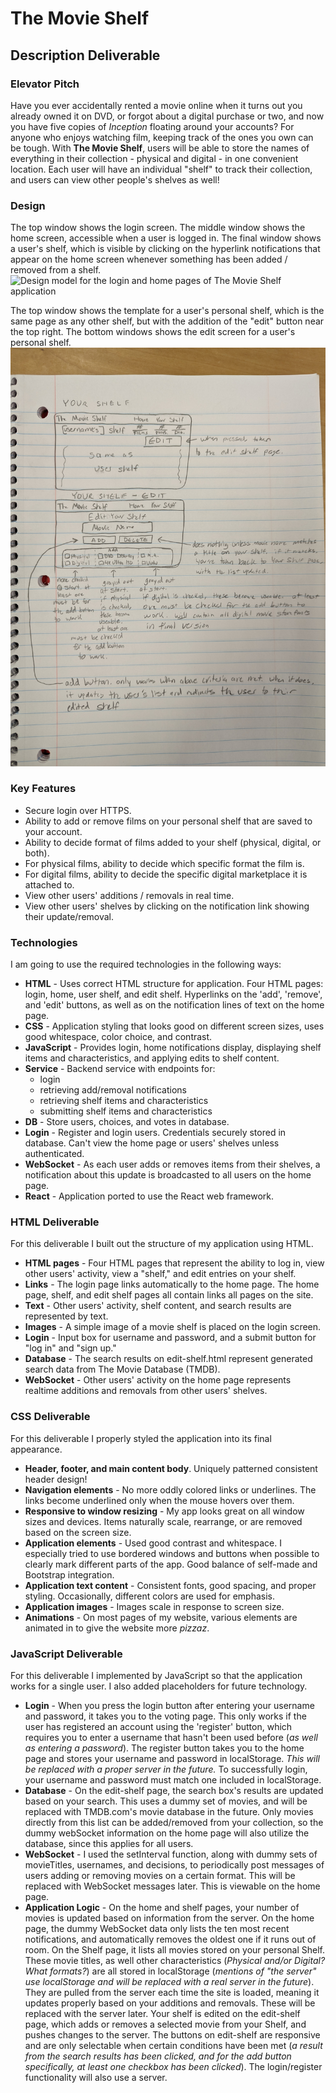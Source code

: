 # The Movie Shelf

## Description Deliverable

### Elevator Pitch  
Have you ever accidentally rented a movie online when it turns out you already owned it on DVD, or forgot about a digital purchase or two, and now you have five copies of *Inception* floating around your accounts? For anyone who enjoys watching film, keeping track of the ones you own can be tough. With **The Movie Shelf**, users will be able to store the names of everything in their collection - physical and digital - in one convenient location. Each user will have an individual "shelf" to track their collection, and users can view other people's shelves as well!  

### Design
The top window shows the login screen. The middle window shows the home screen, accessible when a user is logged in. The final window shows a user's shelf, which is visible by clicking on the hyperlink notifications that appear on the home screen whenever something has been added / removed from a shelf.
![Design model for the login and home pages of The Movie Shelf application](/DesignImages/DesignImage_LoginHome.jpg)

The top window shows the template for a user's personal shelf, which is the same page as any other shelf, but with the addition of the "edit" button near the top right. The bottom windows shows the edit screen for a user's personal shelf.
![Design model for the Your Shelf page of The Movie Shelf application](/DesignImages/DesignImage_YourShelf.jpg)

### Key Features
- Secure login over HTTPS.
- Ability to add or remove films on your personal shelf that are saved to your account.
- Ability to decide format of films added to your shelf (physical, digital, or both).
- For physical films, ability to decide which specific format the film is.
- For digital films, ability to decide the specific digital marketplace it is attached to.
- View other users' additions / removals in real time.
- View other users' shelves by clicking on the notification link showing their update/removal.

### Technologies
I am going to use the required technologies in the following ways:
- **HTML** - Uses correct HTML structure for application. Four HTML pages: login, home, user shelf, and edit shelf. Hyperlinks on the 'add', 'remove', and 'edit' buttons, as well as on the notification lines of text on the home page.
- **CSS** - Application styling that looks good on different screen sizes, uses good whitespace, color choice, and contrast.
- **JavaScript** - Provides login, home notifications display, displaying shelf items and characteristics, and applying edits to shelf content.
- **Service** - Backend service with endpoints for:
  - login
  - retrieving add/removal notifications
  - retrieving shelf items and characteristics
  - submitting shelf items and characteristics
- **DB** - Store users, choices, and votes in database. 
- **Login** - Register and login users. Credentials securely stored in database. Can't view the home page or users' shelves unless authenticated.
- **WebSocket** - As each user adds or removes items from their shelves, a notification about this update is broadcasted to all users on the home page.
- **React** - Application ported to use the React web framework.

### HTML Deliverable
For this deliverable I built out the structure of my application using HTML.
- **HTML pages** - Four HTML pages that represent the ability to log in, view other users' activity, view a "shelf," and edit entries on your shelf.
- **Links** - The login page links automatically to the home page. The home page, shelf, and edit shelf pages all contain links all pages on the site.
- **Text** - Other users' activity, shelf content, and search results are represented by text.
- **Images** - A simple image of a movie shelf is placed on the login screen.
- **Login** - Input box for username and password, and a submit button for "log in" and "sign up."
- **Database** - The search results on edit-shelf.html represent generated search data from The Movie Database (TMDB).
- **WebSocket** - Other users' activity on the home page represents realtime additions and removals from other users' shelves.

### CSS Deliverable
For this deliverable I properly styled the application into its final appearance.
- **Header, footer, and main content body**. Uniquely patterned consistent header design!
- **Navigation elements** - No more oddly colored links or underlines. The links become underlined only when the mouse hovers over them.
- **Responsive to window resizing** - My app looks great on all window sizes and devices. Items naturally scale, rearrange, or are removed based on the screen size.
- **Application elements** - Used good contrast and whitespace. I especially tried to use bordered windows and buttons when possible to clearly mark different parts of the app. Good balance of self-made and Bootstrap integration.
- **Application text content** - Consistent fonts, good spacing, and proper styling. Occasionally, different colors are used for emphasis.
- **Application images** - Images scale in response to screen size.
- **Animations** - On most pages of my website, various elements are animated in to give the website more *pizzaz*.

### JavaScript Deliverable
For this deliverable I implemented by JavaScript so that the application works for a single user. I also added placeholders for future technology.
- **Login** - When you press the login button after entering your username and password, it takes you to the voting page. This only works if the user has registered an account using the 'register' button, which requires you to enter a username that hasn't been used before (*as well as entering a password*). The register button takes you to the home page and stores your username and password in localStorage. *This will be replaced with a proper server in the future.* To successfully login, your username and password must match one included in localStorage.
- **Database** - On the edit-shelf page, the search box's results are updated based on your search. This uses a dummy set of movies, and will be replaced with TMDB.com's movie database in the future. Only movies directly from this list can be added/removed from your collection, so the dummy webSocket information on the home page will also utilize the database, since this applies for all users.
- **WebSocket** - I used the setInterval function, along with dummy sets of movieTitles, usernames, and decisions, to periodically post messages of users adding or removing movies on a certain format. This will be replaced with WebSocket messages later. This is viewable on the home page.
- **Application Logic** - On the home and shelf pages, your number of movies is updated based on information from the server. On the home page, the dummy WebSocket data only lists the ten most recent notifications, and automatically removes the oldest one if it runs out of room. On the Shelf page, it lists all movies stored on your personal Shelf. These movie titles, as well other characteristics (*Physical and/or Digital? What formats?*) are all stored in localStorage (*mentions of "the server" use localStorage and will be replaced with a real server in the future*). They are pulled from the server each time the site is loaded, meaning it updates properly based on your additions and removals. These will be replaced with the server later. Your shelf is edited on the edit-shelf page, which adds or removes a selected movie from your Shelf, and pushes changes to the server. The buttons on edit-shelf are responsive and are only selectable when certain conditions have been met (*a result from the search results has been clicked, and for the add button specifically, at least one checkbox has been clicked*). The login/register functionality will also use a server.
